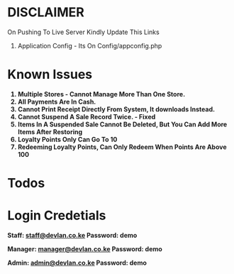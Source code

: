 # DISCLAIMER

On Pushing To Live Server Kindly Update This Links <br>

1. Application Config - Its On Config/appconfig.php <b>

# Known Issues

1. Multiple Stores - Cannot Manage More Than One Store.
2. All Payments Are In Cash.
3. Cannot Print Receipt Directly From System, It downloads Instead.
4. Cannot Suspend A Sale Record Twice. - Fixed
5. Items In A Suspended Sale Cannot Be Deleted, But You Can Add More Items After Restoring
6. Loyalty Points Only Can Go To 10
7. Redeeming Loyalty Points, Can Only Redeem When Points Are Above 100

# Todos 


# Login Credetials

Staff: staff@devlan.co.ke
Password: demo

Manager: manager@devlan.co.ke
Password: demo

Admin: admin@devlan.co.ke
Password: demo

